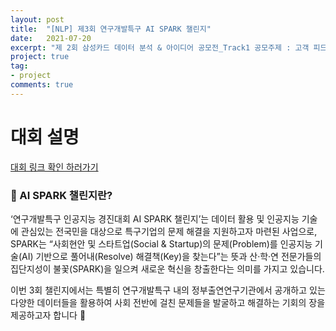 ```yaml
---
layout: post
title:  "[NLP] 제3회 연구개발특구 AI SPARK 챌린지"
date:   2021-07-20
excerpt: "제 2회 삼성카드 데이터 분석 & 아이디어 공모전_Track1 공모주제 : 고객 피드백 분류 모델 개발"
project: true
tag:
- project
comments: true
---
```


# 대회 설명
[대회 링크 확인 하러가기](https://aifactory.notion.site/3-AI-SPARK-08f0d419637b4536a8949c13af375a10)  

### **🎇 AI SPARK 챌린지란?**

‘연구개발특구 인공지능 경진대회 AI SPARK 챌린지’는 데이터 활용 및 인공지능 기술에 관심있는 전국민을 대상으로 특구기업의 문제 해결을 지원하고자 마련된 사업으로, SPARK는 “사회현안 및 스타트업(Social & Startup)의 문제(Problem)를 인공지능 기술(AI) 기반으로 풀어내(Resolve) 해결책(Key)을 찾는다”는 뜻과 산·학·연 전문가들의 집단지성이 불꽃(SPARK)을 일으켜 새로운 혁신을 창출한다는 의미를 가지고 있습니다.


이번 3회 챌린지에서는 특별히 연구개발특구 내의 정부출연연구기관에서 공개하고 있는 다양한 데이터들을 활용하여 사회 전반에 걸친 문제들을 발굴하고 해결하는 기회의 장을 제공하고자 합니다 🙂
